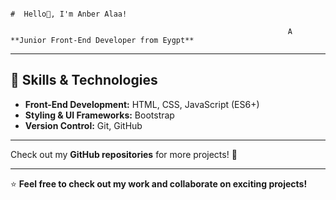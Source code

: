                                                                             #  Hello👋, I'm Anber Alaa!  

                                                                  A **Junior Front-End Developer from Eygpt**
---

## 🚀 **Skills & Technologies**  

- **Front-End Development:** HTML, CSS, JavaScript (ES6+) 
- **Styling & UI Frameworks:** Bootstrap
- **Version Control:** Git, GitHub

---

Check out my **GitHub repositories** for more projects! 🚀  

---
⭐ **Feel free to check out my work and collaborate on exciting projects!**  
